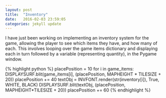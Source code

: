 ```yaml
---
layout: post
title:  "Inventory"
date:   2016-02-03 23:59:05
categories: jekyll update
---
```

I have just been working on implementing an inventory system for the game,
allowing the player to see which items they have, and how many of each. This
involves looping over the game items dictionary and displaying each in turn
followed by a variable (representing quantity), in the Pygame window.

{% highlight python %}
  placePosition = 10
  for i in game_items:
      DISPLAYSURF.blit(game_items[i], (placePosition, MAPHEIGHT * TILESIZE + 20))
      placePosition += 40
      textObj = INVFONT.render(str(inventory[i]), True, WHITE, BLACK)
      DISPLAYSURF.blit(textObj, (placePosition, MAPHEIGHT*TILESIZE + 20))
      placePosition += 60
{% endhighlight %}



[jekyll]:      http://jekyllrb.com
[jekyll-gh]:   https://github.com/jekyll/jekyll
[jekyll-help]: https://github.com/jekyll/jekyll-help
